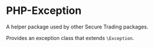 # PHP-Exception

A helper package used by other Secure Trading packages.

Provides an exception class that extends `\Exception`.

